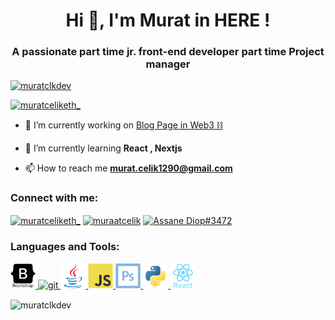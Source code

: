 <h1 align="center">Hi 👋, I'm Murat in HERE !</h1>
<h3 align="center">A passionate part time jr. front-end developer part time Project manager</h3>

<p align="left"> <a href="https://github.com/ryo-ma/github-profile-trophy"><img src="https://github-profile-trophy.vercel.app/?username=muratclkdev" alt="muratclkdev" /></a> </p>

<p align="left"> <a href="https://twitter.com/muratceliketh_" target="blank"><img src="https://img.shields.io/twitter/follow/muratceliketh_?logo=twitter&style=for-the-badge" alt="muratceliketh_" /></a> </p>

- 🔭 I’m currently working on [Blog Page in Web3 ⛓️](https://github.com/Sau-Blockchain/sau-blockchain-website)

- 🌱 I’m currently learning **React , Nextjs**

- 📫 How to reach me **murat.celik1290@gmail.com**

<h3 align="left">Connect with me:</h3>
<p align="left">
<a href="https://twitter.com/muratceliketh_" target="blank"><img align="center" src="https://raw.githubusercontent.com/rahuldkjain/github-profile-readme-generator/master/src/images/icons/Social/twitter.svg" alt="muratceliketh_" height="30" width="40" /></a>
<a href="https://linkedin.com/in/muraatcelik" target="blank"><img align="center" src="https://raw.githubusercontent.com/rahuldkjain/github-profile-readme-generator/master/src/images/icons/Social/linked-in-alt.svg" alt="muraatcelik" height="30" width="40" /></a>
<a href="https://discord.gg/Assane Diop#3472" target="blank"><img align="center" src="https://raw.githubusercontent.com/rahuldkjain/github-profile-readme-generator/master/src/images/icons/Social/discord.svg" alt="Assane Diop#3472" height="30" width="40" /></a>
</p>

<h3 align="left">Languages and Tools:</h3>
<p align="left"> <a href="https://getbootstrap.com" target="_blank" rel="noreferrer"> <img src="https://raw.githubusercontent.com/devicons/devicon/master/icons/bootstrap/bootstrap-plain-wordmark.svg" alt="bootstrap" width="40" height="40"/> </a> <a href="https://git-scm.com/" target="_blank" rel="noreferrer"> <img src="https://www.vectorlogo.zone/logos/git-scm/git-scm-icon.svg" alt="git" width="40" height="40"/> </a> <a href="https://www.java.com" target="_blank" rel="noreferrer"> <img src="https://raw.githubusercontent.com/devicons/devicon/master/icons/java/java-original.svg" alt="java" width="40" height="40"/> </a> <a href="https://developer.mozilla.org/en-US/docs/Web/JavaScript" target="_blank" rel="noreferrer"> <img src="https://raw.githubusercontent.com/devicons/devicon/master/icons/javascript/javascript-original.svg" alt="javascript" width="40" height="40"/> </a> <a href="https://www.photoshop.com/en" target="_blank" rel="noreferrer"> <img src="https://raw.githubusercontent.com/devicons/devicon/master/icons/photoshop/photoshop-line.svg" alt="photoshop" width="40" height="40"/> </a> <a href="https://www.python.org" target="_blank" rel="noreferrer"> <img src="https://raw.githubusercontent.com/devicons/devicon/master/icons/python/python-original.svg" alt="python" width="40" height="40"/> </a> <a href="https://reactjs.org/" target="_blank" rel="noreferrer"> <img src="https://raw.githubusercontent.com/devicons/devicon/master/icons/react/react-original-wordmark.svg" alt="react" width="40" height="40"/> </a> </p>

<p><img align="center" src="https://github-readme-streak-stats.herokuapp.com/?user=muratclkdev&" alt="muratclkdev" /></p>
